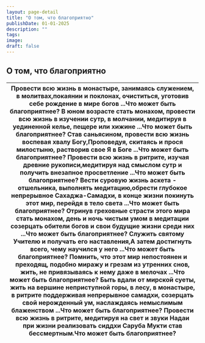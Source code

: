 ```yaml
---
layout: page-detail
title: "О том, что благоприятно"
publishDate: 01-01-2025
description: ""
tags:
image:
draft: false
---
```


## О том, что благоприятно
| Провести всю жизнь в монастыре, занимаясь служением, в молитвах,покаянии и поклонах, очиститься, уготовив себе рождение в мире богов ...Что может быть благоприятнее? В юном возрасте стать монахом, провести всю жизнь в изучении сутр, в молчании, медитируя в уединенной келье, пещере или хижине ...Что может быть благоприятнее? Став саньясином, провести всю жизнь воспевая хвалу Богу,Проповедуя, скитаясь и прося милостыню, растворив свое Я в Боге ...Что может быть благоприятнее? Провести всю жизнь в ритрите, изучая древние рукописи,медитируя над смыслом сутр и получить внезапное просветление ...Что может быть благоприятнее? Вести суровую жизнь аскета - отшельника, выполнять медитацию,обрести глубокое непрерывное Сахаджа-Самадхи, в конце жизни покинуть этот мир, перейдя в тело света ...Что может быть благоприятнее? Отринув греховные страсти этого мира стать монахом, день и ночь чистым умом в медитации созерцать обители богов и свои будущие жизни среди них ...Что может быть благоприятнее? Служить святому Учителю и получать его наставления,А затем достигнуть всего, чему научился у него ...Что может быть благоприятнее? Помнить, что этот мир непостоянен и преходящ, подобно миражу и грезам из утренних снов, жить, не привязываясь к нему даже в мелочах ...Что может быть благоприятнее? Быть вдали от мирской суеты, жить на вершине неприступной горы, в лесу, в монастыре, в ритрите поддерживая непрерывное самадхи, созерцать свой нерожденный ум, наслаждаясь немыслимым блаженством ...Что может быть благоприятнее? Провести всю жизнь в ритрите, медитируя на свет и звуки Надаи при жизни реализовать сиддхи Саруба Мукти став бессмертным.Что может быть благоприятнее? |
| -------------------------------------------------------------------------------------------------------------------------------------------------------------------------------------------------------------------------------------------------------------------------------------------------------------------------------------------------------------------------------------------------------------------------------------------------------------------------------------------------------------------------------------------------------------------------------------------------------------------------------------------------------------------------------------------------------------------------------------------------------------------------------------------------------------------------------------------------------------------------------------------------------------------------------------------------------------------------------------------------------------------------------------------------------------------------------------------------------------------------------------------------------------------------------------------------------------------------------------------------------------------------------------------------------------------------------------------------------------------------------------------------------------------------------------------------------------------------------------------------------------------------------------------------------------------------------------------------------------------------------------------------------------------------------------------------------------------------------------- |
  
  
